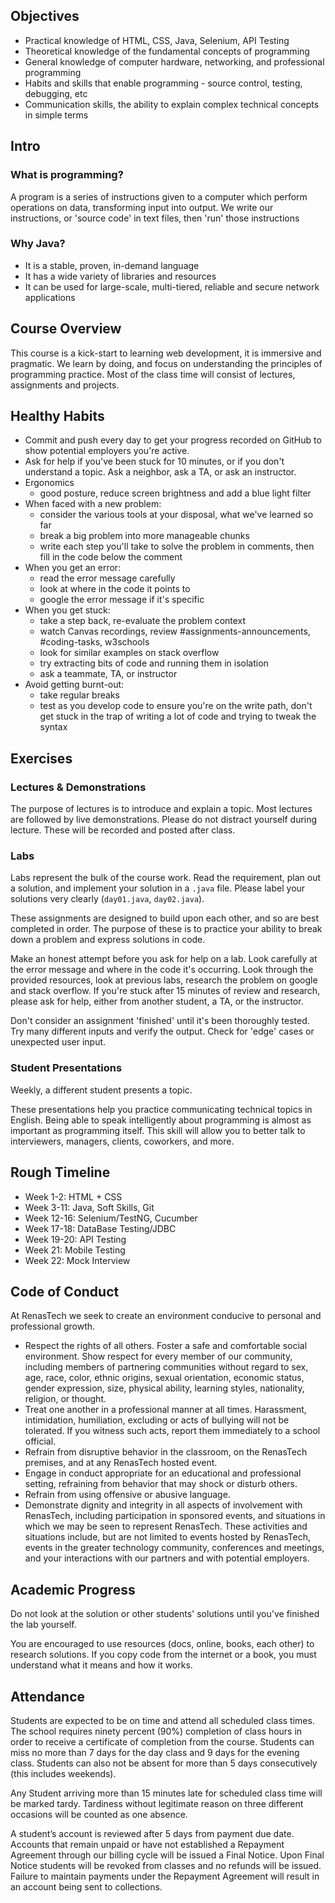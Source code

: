 
## Objectives

- Practical knowledge of HTML, CSS, Java, Selenium, API Testing
- Theoretical knowledge of the fundamental concepts of programming
- General knowledge of computer hardware, networking, and professional programming
- Habits and skills that enable programming - source control, testing, debugging, etc
- Communication skills, the ability to explain complex technical concepts in simple terms

## Intro

### What is programming?

A program is a series of instructions given to a computer which perform operations on data, transforming input into output. We write our instructions, or 'source code' in text files, then 'run' those instructions 

### Why Java?

- It is a stable, proven, in-demand language
- It has a wide variety of libraries and resources
- It can be used for large-scale, multi-tiered, reliable and secure network applications

## Course Overview

This course is a kick-start to learning web development, it is immersive and pragmatic. We learn by doing, and focus on understanding the principles of programming practice. Most of the class time will consist of lectures, assignments and projects.

## Healthy Habits

- Commit and push every day to get your progress recorded on GitHub to show potential employers you're active.
- Ask for help if you've been stuck for 10 minutes, or if you don't understand a topic. Ask a neighbor, ask a TA, or ask an instructor.
- Ergonomics
  - good posture, reduce screen brightness and add a blue light filter
- When faced with a new problem:
  - consider the various tools at your disposal, what we've learned so far
  - break a big problem into more manageable chunks
  - write each step you'll take to solve the problem in comments, then fill in the code below the comment
- When you get an error:
  - read the error message carefully
  - look at where in the code it points to
  - google the error message if it's specific
- When you get stuck:
  - take a step back, re-evaluate the problem context
  - watch Canvas recordings, review #assignments-announcements, #coding-tasks, w3schools
  - look for similar examples on stack overflow
  - try extracting bits of code and running them in isolation
  - ask a teammate, TA, or instructor
- Avoid getting burnt-out:
  - take regular breaks
  - test as you develop code to ensure you're on the write path, don't get stuck in the trap of writing a lot of code and trying to tweak the syntax


## Exercises

### Lectures & Demonstrations

The purpose of lectures is to introduce and explain a topic. Most lectures are followed by live demonstrations. Please do not distract yourself during lecture. These will be recorded and posted after class.

### Labs

Labs represent the bulk of the course work. Read the requirement, plan out a solution, and implement your solution in a `.java` file. Please label your solutions very clearly (`day01.java`, `day02.java`).

These assignments are designed to build upon each other, and so are best completed in order. The purpose of these is to practice your ability to break down a problem and express solutions in code.

Make an honest attempt before you ask for help on a lab. Look carefully at the error message and where in the code it's occurring. Look through the provided resources, look at previous labs, research the problem on google and stack overflow. If you're stuck after 15 minutes of review and research, please ask for help, either from another student, a TA, or the instructor.

Don't consider an assignment 'finished' until it's been thoroughly tested. Try many different inputs and verify the output. Check for 'edge' cases or unexpected user input. 


### Student Presentations

Weekly, a different student presents a topic. 

These presentations help you practice communicating technical topics in English. Being able to speak intelligently about programming is almost as important as programming itself. This skill will allow you to better talk to interviewers, managers, clients, coworkers, and more.


## Rough Timeline

- Week 1-2: HTML + CSS
- Week 3-11: Java, Soft Skills, Git
- Week 12-16: Selenium/TestNG, Cucumber
- Week 17-18: DataBase Testing/JDBC
- Week 19-20: API Testing
- Week 21: Mobile Testing
- Week 22: Mock Interview

## Code of Conduct

At RenasTech we seek to create an environment conducive to personal and professional growth. 

- Respect the rights of all others. Foster a safe and comfortable social environment. Show respect for every member of our community, including members of partnering communities without regard to sex, age, race, color, ethnic origins, sexual orientation, economic status, gender expression, size, physical ability, learning styles, nationality, religion, or thought.
- Treat one another in a professional manner at all times. Harassment, intimidation, humiliation, excluding or acts of bullying will not be tolerated. If you witness such acts, report them immediately to a school official.
- Refrain from disruptive behavior in the classroom, on the RenasTech premises, and at any RenasTech hosted event.
- Engage in conduct appropriate for an educational and professional setting, refraining from behavior that may shock or disturb others.
- Refrain from using offensive or abusive language.
- Demonstrate dignity and integrity in all aspects of involvement with RenasTech, including participation in sponsored events, and situations in which we may be seen to represent RenasTech. These activities and situations include, but are not limited to events hosted by RenasTech, events in the greater technology community, conferences and meetings, and your interactions with our partners and with potential employers.

## Academic Progress

Do not look at the solution or other students' solutions until you've finished the lab yourself.

You are encouraged to use resources (docs, online, books, each other) to research solutions. If you copy code from the internet or a book, you must understand what it means and how it works. 

## Attendance

Students are expected to be on time and attend all scheduled class times. The school requires ninety percent (90%) completion of class hours in order to receive a certificate of completion from the course. Students can miss no more than 7 days for the day class and 9 days for the evening class. Students can also not be absent for more than 5 days consecutively (this includes weekends).

Any Student arriving more than 15 minutes late for scheduled class time will be marked tardy. Tardiness without legitimate reason on three different occasions will be counted as one absence.

A student’s account is reviewed after 5 days from payment due date.  Accounts that remain unpaid or have not established a Repayment Agreement through our billing cycle will be issued a Final Notice.  Upon Final Notice students will be revoked from classes and no refunds will be issued.  Failure to maintain payments under the Repayment Agreement will result in an account being sent to collections.
